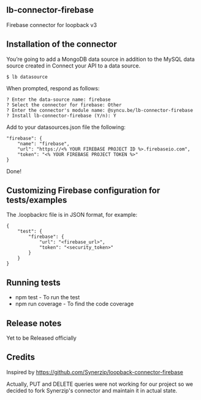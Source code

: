 ## lb-connector-firebase

Firebase connector for loopback v3

## Installation of the connector

You’re going to add a MongoDB data source in addition to the MySQL data source created in Connect your API to a data source.

    $ lb datasource

When prompted, respond as follows:

    ? Enter the data-source name: firebase
    ? Select the connector for firebase: Other
    ? Enter the connector's module name: @syncu.be/lb-connector-firebase
    ? Install lb-connector-firebase (Y/n): Y

Add to your datasources.json file the following:

    "firebase": {
        "name": "firebase",
        "url": "https://<% YOUR FIREBASE PROJECT ID %>.firebaseio.com",
        "token": "<% YOUR FIREBASE PROJECT TOKEN %>"
    }

Done!

## Customizing Firebase configuration for tests/examples

The .loopbackrc file is in JSON format, for example:

    {
        "test": {
            "firebase": {
                "url": "<firebase_url>",
                "token": "<security_token>"
            }
        }
    }

## Running tests

 * npm test - To run the test
 * npm run coverage - To find the code coverage

## Release notes
 Yet to be Released officially


## Credits

Inspired by https://github.com/Synerzip/loopback-connector-firebase

Actually, PUT and DELETE queries were not working for our project so we decided to fork Synerzip's connector and maintain it in actual state.